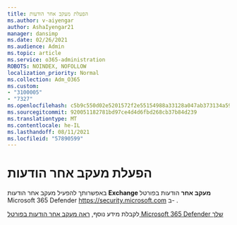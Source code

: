 ```yaml
---
title: הפעלת מעקב אחר הודעות
ms.author: v-aiyengar
author: AshaIyengar21
manager: dansimp
ms.date: 02/26/2021
ms.audience: Admin
ms.topic: article
ms.service: o365-administration
ROBOTS: NOINDEX, NOFOLLOW
localization_priority: Normal
ms.collection: Adm_O365
ms.custom:
- "3100005"
- "7327"
ms.openlocfilehash: c5b9c550d02e5201572f2e55154988a33128a047ab373134a59188f6ab59820b
ms.sourcegitcommit: 920051182781bd97ce4d4d6fbd268cb37b84d239
ms.translationtype: MT
ms.contentlocale: he-IL
ms.lasthandoff: 08/11/2021
ms.locfileid: "57890599"
---
```

# <a name="run-a-message-trace"></a>הפעלת מעקב אחר הודעות

באפשרותך להפעיל מעקב אחר הודעות **Exchange מעקב אחר** הודעות בפורטל Microsoft 365 Defender <https://security.microsoft.com> ב- .

לקבלת מידע נוסף, [ראה מעקב אחר הודעות בפורטל Microsoft 365 Defender שלך](https://docs.microsoft.com/microsoft-365/security/office-365-security/message-trace-scc)
